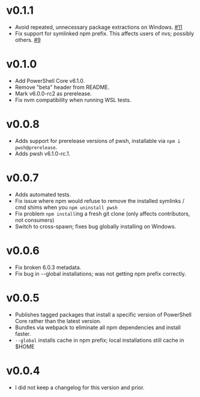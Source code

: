 # v0.1.1

* Avoid repeated, unnecessary package extractions on Windows.  [#11](https://github.com/cspotcode/npm-get-powershell/issues/11)
* Fix support for symlinked npm prefix.  This affects users of nvs; possibly others.  [#9](https://github.com/cspotcode/npm-get-powershell/issues/9)

# v0.1.0

* Add PowerShell Core v6.1.0.
* Remove "beta" header from README.
* Mark v6.0.0-rc2 as prerelease.
* Fix nvm compatibility when running WSL tests.

# v0.0.8

* Adds support for prerelease versions of pwsh, installable via `npm i pwsh@prerelease`.
* Adds pwsh v6.1.0-rc.1.

# v0.0.7

* Adds automated tests.
* Fix issue where npm would refuse to remove the installed symlinks / cmd shims when you `npm uninstall pwsh`
* Fix problem `npm install`ing a fresh git clone (only affects contributors, not consumers)
* Switch to cross-spawn; fixes bug globally installing on Windows.

# v0.0.6

* Fix broken 6.0.3 metadata.
* Fix bug in --global installations; was not getting npm prefix correctly.

# v0.0.5

* Publishes tagged packages that install a specific version of PowerShell Core rather than the latest version.
* Bundles via webpack to eliminate all npm dependencies and install faster.
* `--global` installs cache in npm prefix; local installations still cache in $HOME

# v0.0.4

* I did not keep a changelog for this version and prior.
